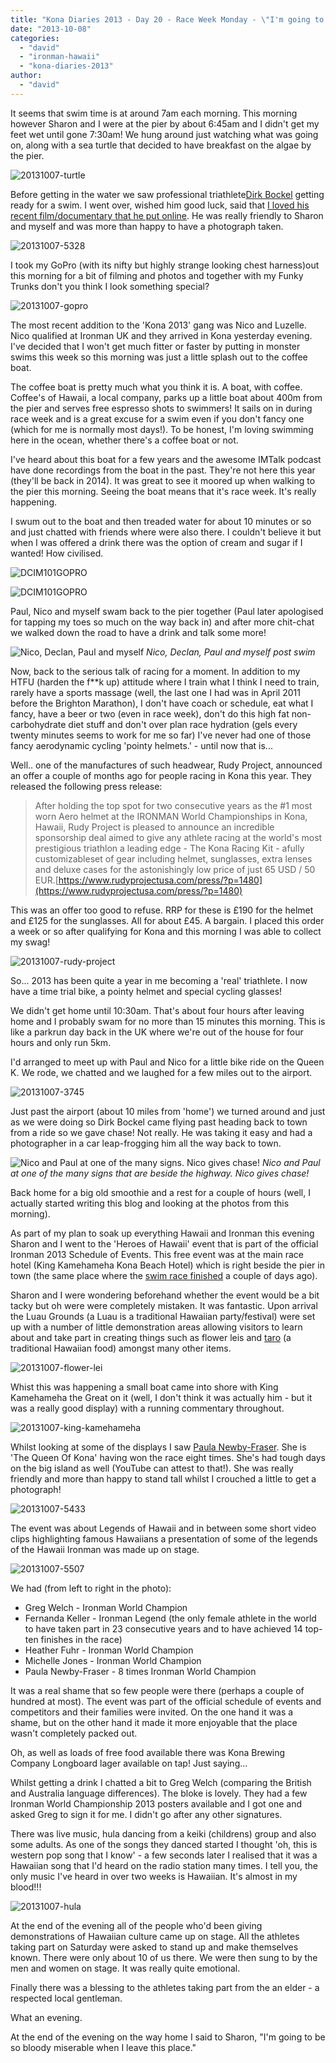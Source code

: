 ```yaml
---
title: "Kona Diaries 2013 - Day 20 - Race Week Monday - \"I'm going to be so bloody miserable when I leave this place.\""
date: "2013-10-08"
categories: 
  - "david"
  - "ironman-hawaii"
  - "kona-diaries-2013"
author: 
  - "david"
---
```


It seems that swim time is at around 7am each morning. This morning however Sharon and I were at the pier by about 6:45am and I didn't get my feet wet until gone 7:30am! We hung around just watching what was going on, along with a sea turtle that decided to have breakfast on the algae by the pier.

![20131007-turtle](/images/2013/20131007-turtle.jpg)

Before getting in the water we saw professional triathlete[Dirk Bockel](http://www.liveandlettri.com/) getting ready for a swim. I went over, wished him good luck, said that [I loved his recent film/documentary that he put online](http://vimeo.com/72841394). He was really friendly to Sharon and myself and was more than happy to have a photograph taken.

![20131007-5328](/images/2013/20131007-5328.jpg)

I took my GoPro (with its nifty but highly strange looking chest harness)out this morning for a bit of filming and photos and together with my Funky Trunks don't you think I look something special?

![20131007-gopro](/images/2013/20131007-gopro.jpg)

The most recent addition to the 'Kona 2013' gang was Nico and Luzelle. Nico qualified at Ironman UK and they arrived in Kona yesterday evening. I've decided that I won't get much fitter or faster by putting in monster swims this week so this morning was just a little splash out to the coffee boat.

The coffee boat is pretty much what you think it is. A boat, with coffee. Coffee's of Hawaii, a local company, parks up a little boat about 400m from the pier and serves free espresso shots to swimmers! It sails on in during race week and is a great excuse for a swim even if you don't fancy one (which for me is normally most days!). To be honest, I'm loving swimming here in the ocean, whether there's a coffee boat or not.

I've heard about this boat for a few years and the awesome IMTalk podcast have done recordings from the boat in the past. They're not here this year (they'll be back in 2014). It was great to see it moored up when walking to the pier this morning. Seeing the boat means that it's race week. It's really happening.

I swum out to the boat and then treaded water for about 10 minutes or so and just chatted with friends where were also there. I couldn't believe it but when I was offered a drink there was the option of cream and sugar if I wanted! How civilised.

![DCIM101GOPRO](/images/2013/20131007-coffee1.jpg)

![DCIM101GOPRO](/images/2013/20131007-coffee2.jpg)

Paul, Nico and myself swam back to the pier together (Paul later apologised for tapping my toes so much on the way back in) and after more chit-chat we walked down the road to have a drink and talk some more!

![Nico, Declan, Paul and myself](/images/2013/20131007-0925.jpg) 
*Nico, Declan, Paul and myself post swim*

Now, back to the serious talk of racing for a moment. In addition to my HTFU (harden the f\*\*k up) attitude where I train what I think I need to train, rarely have a sports massage (well, the last one I had was in April 2011 before the Brighton Marathon), I don't have coach or schedule, eat what I fancy, have a beer or two (even in race week), don't do this high fat non-carbohydrate diet stuff and don't over plan race hydration (gels every twenty minutes seems to work for me so far) I've never had one of those fancy aerodynamic cycling 'pointy helmets.' - until now that is...

Well.. one of the manufactures of such headwear, Rudy Project, announced an offer a couple of months ago for people racing in Kona this year. They released the following press release:

> After holding the top spot for two consecutive years as the #1 most worn Aero helmet at the IRONMAN World Championships in Kona, Hawaii, Rudy Project is pleased to announce an incredible sponsorship deal aimed to give any athlete racing at the world's most prestigious triathlon a leading edge - The Kona Racing Kit - afully customizableset of gear including helmet, sunglasses, extra lenses and deluxe cases for the astonishingly low price of just 65 USD / 50 EUR.[https://www.rudyprojectusa.com/press/?p=1480](https://www.rudyprojectusa.com/press/?p=1480)

This was an offer too good to refuse. RRP for these is &pound;190 for the helmet and &pound;125 for the sunglasses. All for about &pound;45. A bargain. I placed this order a week or so after qualifying for Kona and this morning I was able to collect my swag!

![20131007-rudy-project](/images/2013/20131007-rudy-project.jpg)

So... 2013 has been quite a year in me becoming a 'real' triathlete. I now have a time trial bike, a pointy helmet and special cycling glasses!

We didn't get home until 10:30am. That's about four hours after leaving home and I probably swam for no more than 15 minutes this morning. This is like a parkrun day back in the UK where we're out of the house for four hours and only run 5km.

I'd arranged to meet up with Paul and Nico for a little bike ride on the Queen K. We rode, we chatted and we laughed for a few miles out to the airport.

![20131007-3745](/images/2013/20131007-3745.jpg)

Just past the airport (about 10 miles from 'home') we turned around and just as we were doing so Dirk Bockel came flying past heading back to town from a ride so we gave chase! Not really. He was taking it easy and had a photographer in a car leap-frogging him all the way back to town.

![Nico and Paul at one of the many signs. Nico gives chase!](/images/2013/20131007-queenk1.jpg) 
*Nico and Paul at one of the many signs that are beside the highway. Nico gives chase!*

Back home for a big old smoothie and a rest for a couple of hours (well, I actually started writing this blog and looking at the photos from this morning).

As part of my plan to soak up everything Hawaii and Ironman this evening Sharon and I went to the 'Heroes of Hawaii' event that is part of the official Ironman 2013 Schedule of Events. This free event was at the main race hotel (King Kamehameha Kona Beach Hotel) which is right beside the pier in town (the same place where the [swim race finished](/2013/10/kona-diaries-2013-day-18-bromance-on-the-high-seas/ "Kona Diaries 2013 - Day 18 - Bromance on the High Seas!") a couple of days ago).

Sharon and I were wondering beforehand whether the event would be a bit tacky but oh were were completely mistaken. It was fantastic. Upon arrival the Luau Grounds (a Luau is a traditional Hawaiian party/festival) were set up with a number of little demonstration areas allowing visitors to learn about and take part in creating things such as flower leis and [taro](http://en.wikipedia.org/wiki/Taro#Hawaii) (a traditional Hawaiian food) amongst many other items.

![20131007-flower-lei](/images/2013/20131007-flower-lei.jpg)

Whist this was happening a small boat came into shore with King Kamehameha the Great on it (well, I don't think it was actually him - but it was a really good display) with a running commentary throughout.

![20131007-king-kamehameha](/images/2013/20131007-king-kamehameha.jpg)

Whilst looking at some of the displays I saw [Paula Newby-Fraser](http://en.wikipedia.org/wiki/Paula_Newby-Fraser). She is 'The Queen Of Kona' having won the race eight times. She's had tough days on the big island as well (YouTube can attest to that!). She was really friendly and more than happy to stand tall whilst I crouched a little to get a photograph!

![20131007-5433](/images/2013/20131007-5433-533x800.jpg)

The event was about Legends of Hawaii and in between some short video clips highlighting famous Hawaiians a presentation of some of the legends of the Hawaii Ironman was made up on stage.

![20131007-5507](/images/2013/20131007-5507.jpg)

We had (from left to right in the photo):

- Greg Welch - Ironman World Champion
- Fernanda Keller - Ironman Legend (the only female athlete in the world to have taken part in 23 consecutive years and to have achieved 14 top-ten finishes in the race)
- Heather Fuhr - Ironman World Champion
- Michelle Jones - Ironman World Champion
- Paula Newby-Fraser - 8 times Ironman World Champion

It was a real shame that so few people were there (perhaps a couple of hundred at most). The event was part of the official schedule of events and competitors and their families were invited. On the one hand it was a shame, but on the other hand it made it more enjoyable that the place wasn't completely packed out.

Oh, as well as loads of free food available there was Kona Brewing Company Longboard lager available on tap! Just saying...

Whilst getting a drink I chatted a bit to Greg Welch (comparing the British and Australia language differences). The bloke is lovely. They had a few Ironman World Championship 2013 posters available and I got one and asked Greg to sign it for me. I didn't go after any other signatures.

There was live music, hula dancing from a keiki (childrens) group and also some adults. As one of the songs they danced started I thought 'oh, this is western pop song that I know' - a few seconds later I realised that it was a Hawaiian song that I'd heard on the radio station many times. I tell you, the only music I've heard in over two weeks is Hawaiian. It's almost in my blood!!!

![20131007-hula](/images/2013/20131007-hula.jpg)

At the end of the evening all of the people who'd been giving demonstrations of Hawaiian culture came up on stage. All the athletes taking part on Saturday were asked to stand up and make themselves known. There were only about 10 of us there. We were then sung to by the men and women on stage. It was really quite emotional.

Finally there was a blessing to the athletes taking part from the an elder - a respected local gentleman.

What an evening.

At the end of the evening on the way home I said to Sharon, "I'm going to be so bloody miserable when I leave this place."
